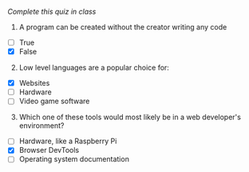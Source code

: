 *Complete this quiz in class*

1. A program can be created without the creator writing any code

- [ ] True
- [X] False

2. Low level languages are a popular choice for:

- [X] Websites
- [ ] Hardware
- [ ] Video game software

3. Which one of these tools would most likely be in a web developer's environment?

- [ ] Hardware, like a Raspberry Pi
- [X] Browser DevTools
- [ ] Operating system documentation
